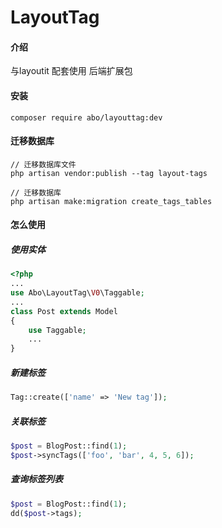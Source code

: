 # LayoutTag

#### 介绍
与layoutit 配套使用 后端扩展包

#### 安装
```shell
composer require abo/layouttag:dev
```

#### 迁移数据库
```shell
// 迁移数据库文件
php artisan vendor:publish --tag layout-tags

// 迁移数据库
php artisan make:migration create_tags_tables
```

#### 怎么使用
##### 使用实体
````php
<?php
...
use Abo\LayoutTag\V0\Taggable;
...
class Post extends Model
{
    use Taggable;
    ...
}
````

##### 新建标签
```php
Tag::create(['name' => 'New tag']);
```

##### 关联标签
```php
$post = BlogPost::find(1);
$post->syncTags(['foo', 'bar', 4, 5, 6]);
```

##### 查询标签列表
```php
$post = BlogPost::find(1);
dd($post->tags);
```
